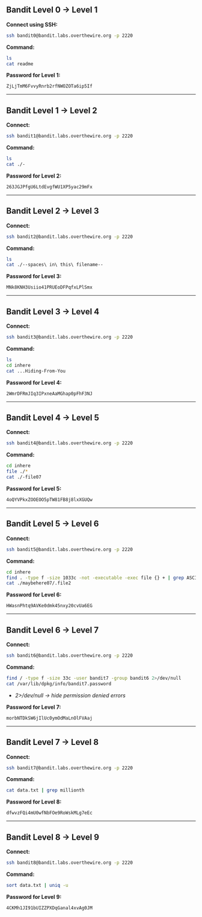 ## **Bandit Level 0 → Level 1**

**Connect using SSH:**

```bash
ssh bandit0@bandit.labs.overthewire.org -p 2220
```

**Command:**

```bash
ls
cat readme
```

**Password for Level 1:**

```
ZjLjTmM6FvvyRnrb2rfNWOZOTa6ip5If
```

---

## **Bandit Level 1 → Level 2**

**Connect:**

```bash
ssh bandit1@bandit.labs.overthewire.org -p 2220
```

**Command:**

```bash
ls
cat ./-
```

**Password for Level 2:**

```
263JGJPfgU6LtdEvgfWU1XP5yac29mFx
```

---

## **Bandit Level 2 → Level 3**

**Connect:**

```bash
ssh bandit2@bandit.labs.overthewire.org -p 2220
```

**Command:**

```bash
ls
cat ./--spaces\ in\ this\ filename--
```

**Password for Level 3:**

```
MNk8KNH3Usiio41PRUEoDFPqfxLPlSmx
```

---

## **Bandit Level 3 → Level 4**

**Connect:**

```bash
ssh bandit3@bandit.labs.overthewire.org -p 2220
```

**Command:**

```bash
ls
cd inhere
cat ...Hiding-From-You
```

**Password for Level 4:**

```
2WmrDFRmJIq3IPxneAaMGhap0pFhF3NJ
```

---

## **Bandit Level 4 → Level 5**

**Connect:**

```bash
ssh bandit4@bandit.labs.overthewire.org -p 2220
```

**Command:**

```bash
cd inhere
file ./*
cat ./-file07
```

**Password for Level 5:**

```
4oQYVPkxZOOEOO5pTW81FB8j8lxXGUQw
```

---

## **Bandit Level 5 → Level 6**

**Connect:**

```bash
ssh bandit5@bandit.labs.overthewire.org -p 2220
```

**Command:**

```bash
cd inhere
find . -type f -size 1033c -not -executable -exec file {} + | grep ASCII
cat ./maybehere07/.file2
```

**Password for Level 6:**

```
HWasnPhtq9AVKe0dmk45nxy20cvUa6EG
```

---

## **Bandit Level 6 → Level 7**

**Connect:**

```bash
ssh bandit6@bandit.labs.overthewire.org -p 2220
```

**Command:**

```bash
find / -type f -size 33c -user bandit7 -group bandit6 2>/dev/null
cat /var/lib/dpkg/info/bandit7.password
```

- *2>/dev/null → hide permission denied errors*

**Password for Level 7:**

```
morbNTDkSW6jIlUc0ymOdMaLnOlFVAaj
```

---

## **Bandit Level 7 → Level 8**

**Connect:**

```bash
ssh bandit7@bandit.labs.overthewire.org -p 2220
```

**Command:**

```bash
cat data.txt | grep millionth
```

**Password for Level 8:**

```
dfwvzFQi4mU0wfNbFOe9RoWskMLg7eEc
```

---

## **Bandit Level 8 → Level 9**

**Connect:**

```bash
ssh bandit8@bandit.labs.overthewire.org -p 2220
```

**Command:**

```bash
sort data.txt | uniq -u
```

**Password for Level 9:**

```
4CKMh1JI91bUIZZPXDqGanal4xvAg0JM
```
